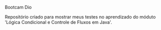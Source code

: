 Bootcam Dio

Repositório criado para mostrar meus testes no aprendizado do móduto 'Lógica Condicional e Controle de Fluxos em Java'.
